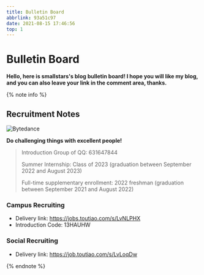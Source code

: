 ```yaml
---
title: Bulletin Board
abbrlink: 93a51c97
date: 2021-08-15 17:46:56
top: 1
---
```


# Bulletin Board

**Hello, here is smallstars's blog bulletin board! I hope you will like my blog, and you can also leave your link in the comment area, thanks.**

{% note info %}

## Recruitment Notes

![Bytedance](https://cdn.jsdelivr.net/gh/SmaIIstars/imgCDN/myBlog/Bytedance-Logo.png)

**Do challenging things with excellent people!**

> Introduction Group of QQ: 631647844
>
> Summer Internship: Class of 2023 (graduation between September 2022 and August 2023)
>
> Full-time supplementary enrollment: 2022 freshman (graduation between September 2021 and August 2022)

### Campus Recruiting

- Delivery link: https://jobs.toutiao.com/s/LvNLPHX
- Introduction Code: 13HAUHW

### Social Recruiting

- Delivery link: https://job.toutiao.com/s/LvLoqDw

{% endnote %}
